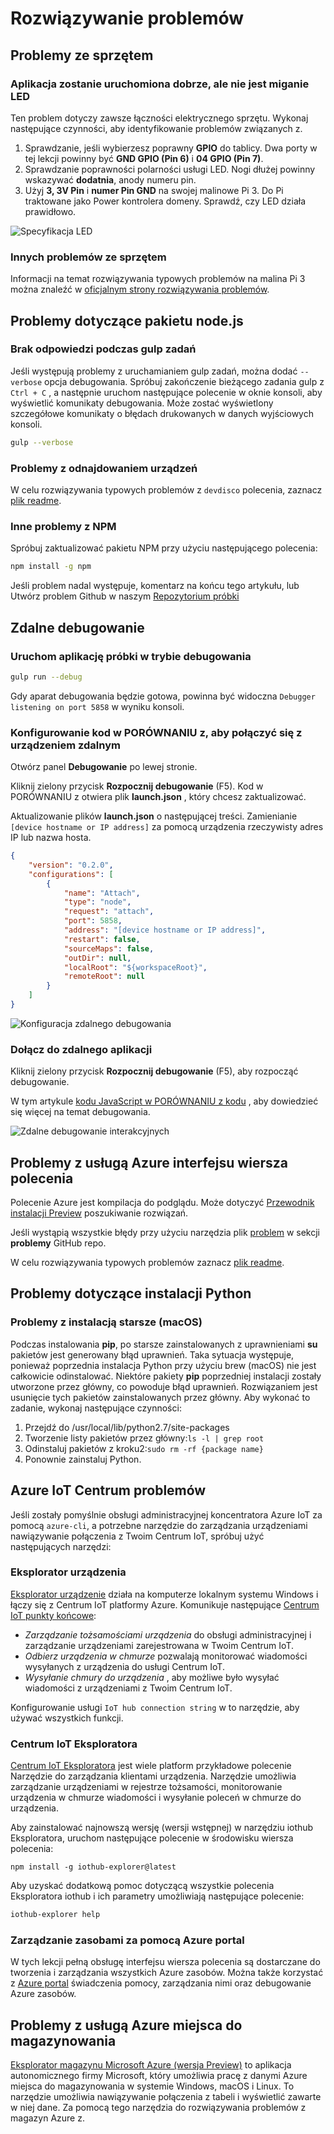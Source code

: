 <properties
 pageTitle="Rozwiązywanie problemów z | Microsoft Azure"
 description="Rozwiązywanie problemów z strony możliwości Node.js Pi malina"
 services="iot-hub"
 documentationCenter=""
 authors="shizn"
 manager="timlt"
 tags=""
 keywords=""/>

<tags
 ms.service="iot-hub"
 ms.devlang="multiple"
 ms.topic="article"
 ms.tgt_pltfrm="na"
 ms.workload="na"
 ms.date="10/21/2016"
 ms.author="xshi"/>

# <a name="troubleshooting"></a>Rozwiązywanie problemów

## <a name="hardware-issues"></a>Problemy ze sprzętem

### <a name="the-application-runs-well-but-the-led-is-not-blinking"></a>Aplikacja zostanie uruchomiona dobrze, ale nie jest miganie LED

Ten problem dotyczy zawsze łączności elektrycznego sprzętu. Wykonaj następujące czynności, aby identyfikowanie problemów związanych z.

1. Sprawdzanie, jeśli wybierzesz poprawny **GPIO** do tablicy. Dwa porty w tej lekcji powinny być **GND GPIO (Pin 6)** i **04 GPIO (Pin 7)**.
2. Sprawdzanie poprawności polarności usługi LED. Nogi dłużej powinny wskazywać **dodatnia**, anody numeru pin.
3. Użyj **3, 3V Pin** i **numer Pin GND** na swojej malinowe Pi 3. Do Pi traktowane jako Power kontrolera domeny. Sprawdź, czy LED działa prawidłowo.

![Specyfikacja LED](media/iot-hub-raspberry-pi-lessons/troubleshooting/led_spec.png)

### <a name="other-hardware-issues"></a>Innych problemów ze sprzętem

Informacji na temat rozwiązywania typowych problemów na malina Pi 3 można znaleźć w [oficjalnym strony rozwiązywania problemów](http://elinux.org/R-Pi_Troubleshooting).

## <a name="nodejs-package-issues"></a>Problemy dotyczące pakietu node.js

### <a name="no-response-during-gulp-tasks"></a>Brak odpowiedzi podczas gulp zadań

Jeśli występują problemy z uruchamianiem gulp zadań, można dodać `--verbose` opcja debugowania. Spróbuj zakończenie bieżącego zadania gulp z `Ctrl + C` , a następnie uruchom następujące polecenie w oknie konsoli, aby wyświetlić komunikaty debugowania. Może zostać wyświetlony szczegółowe komunikaty o błędach drukowanych w danych wyjściowych konsoli. 

```bash
gulp --verbose
```

### <a name="device-discovery-issues"></a>Problemy z odnajdowaniem urządzeń

W celu rozwiązywania typowych problemów z `devdisco` polecenia, zaznacz [plik readme](https://github.com/Azure/device-discovery-cli/blob/develop/readme.md).

### <a name="other-npm-issues"></a>Inne problemy z NPM

Spróbuj zaktualizować pakietu NPM przy użyciu następującego polecenia:

```bash
npm install -g npm
```

Jeśli problem nadal występuje, komentarz na końcu tego artykułu, lub Utwórz problem Github w naszym [Repozytorium próbki](https://github.com/Azure-Samples/iot-hub-node-raspberrypi-getting-started)

## <a name="remote-debugging"></a>Zdalne debugowanie

### <a name="run-the-sample-application-in-debug-mode"></a>Uruchom aplikację próbki w trybie debugowania

```bash
gulp run --debug
```

Gdy aparat debugowania będzie gotowa, powinna być widoczna ```Debugger listening on port 5858``` w wyniku konsoli.

### <a name="configure-vs-code-to-connect-to-the-remote-device"></a>Konfigurowanie kod w PORÓWNANIU z, aby połączyć się z urządzeniem zdalnym

Otwórz panel **Debugowanie** po lewej stronie.

Kliknij zielony przycisk **Rozpocznij debugowanie** (F5). Kod w PORÓWNANIU z otwiera plik **launch.json** , który chcesz zaktualizować.

Aktualizowanie plików **launch.json** o następującej treści. Zamienianie `[device hostname or IP address]` za pomocą urządzenia rzeczywisty adres IP lub nazwa hosta.   

```json
{
    "version": "0.2.0",
    "configurations": [
        {
            "name": "Attach",
            "type": "node",
            "request": "attach",
            "port": 5858,
            "address": "[device hostname or IP address]",
            "restart": false,
            "sourceMaps": false,
            "outDir": null,
            "localRoot": "${workspaceRoot}",
            "remoteRoot": null
        }
    ]
}
```

![Konfiguracja zdalnego debugowania](media/iot-hub-raspberry-pi-lessons/troubleshooting/remote_debugging_configuration.png)

### <a name="attach-to-the-remote-application"></a>Dołącz do zdalnego aplikacji

Kliknij zielony przycisk **Rozpocznij debugowanie** (F5), aby rozpocząć debugowanie. 

W tym artykule [kodu JavaScript w PORÓWNANIU z kodu](https://code.visualstudio.com/docs/languages/javascript#_debugging) , aby dowiedzieć się więcej na temat debugowania.

![Zdalne debugowanie interakcyjnych](media/iot-hub-raspberry-pi-lessons/troubleshooting/remote_debugging_interactive.png)

## <a name="azure-cli-issues"></a>Problemy z usługą Azure interfejsu wiersza polecenia

Polecenie Azure jest kompilacja do podglądu. Może dotyczyć [Przewodnik instalacji Preview](https://github.com/Azure/azure-cli/blob/master/doc/preview_install_guide.md) poszukiwanie rozwiązań.

Jeśli wystąpią wszystkie błędy przy użyciu narzędzia plik [problem](https://github.com/Azure/azure-cli/issues) w sekcji **problemy** GitHub repo.

W celu rozwiązywania typowych problemów zaznacz [plik readme](https://github.com/Azure/azure-cli/blob/master/README.rst).

## <a name="python-installation-issues"></a>Problemy dotyczące instalacji Python

### <a name="legacy-installation-issues-macos"></a>Problemy z instalacją starsze (macOS)

Podczas instalowania **pip**, po starsze zainstalowanych z uprawnieniami **su** pakietów jest generowany błąd uprawnień. Taka sytuacja występuje, ponieważ poprzednia instalacja Python przy użyciu brew (macOS) nie jest całkowicie odinstalować. Niektóre pakiety **pip** poprzedniej instalacji zostały utworzone przez główny, co powoduje błąd uprawnień. Rozwiązaniem jest usunięcie tych pakietów zainstalowanych przez główny. Aby wykonać to zadanie, wykonaj następujące czynności:

1. Przejdź do /usr/local/lib/python2.7/site-packages
2. Tworzenie listy pakietów przez główny:`ls -l | grep root`
3. Odinstaluj pakietów z kroku2:`sudo rm -rf {package name}`
4. Ponownie zainstaluj Python.

## <a name="azure-iot-hub-issues"></a>Azure IoT Centrum problemów

Jeśli zostały pomyślnie obsługi administracyjnej koncentratora Azure IoT za pomocą `azure-cli`, a potrzebne narzędzie do zarządzania urządzeniami nawiązywanie połączenia z Twoim Centrum IoT, spróbuj użyć następujących narzędzi:

### <a name="device-explorer"></a>Eksplorator urządzenia

[Eksplorator urządzenie](https://github.com/Azure/azure-iot-sdks/blob/master/tools/DeviceExplorer/doc/how_to_use_device_explorer.md) działa na komputerze lokalnym systemu Windows i łączy się z Centrum IoT platformy Azure. Komunikuje następujące [Centrum IoT punkty końcowe](iot-hub-devguide.md):

- *Zarządzanie tożsamościami urządzenia* do obsługi administracyjnej i zarządzanie urządzeniami zarejestrowana w Twoim Centrum IoT.
- *Odbierz urządzenia w chmurze* pozwalają monitorować wiadomości wysyłanych z urządzenia do usługi Centrum IoT.
- *Wysyłanie chmury do urządzenia* , aby możliwe było wysyłać wiadomości z urządzeniami z Twoim Centrum IoT.

Konfigurowanie usługi `IoT hub connection string` w to narzędzie, aby używać wszystkich funkcji.

### <a name="iot-hub-explorer"></a>Centrum IoT Eksploratora

[Centrum IoT Eksploratora](https://github.com/Azure/azure-iot-sdks/blob/master/tools/iothub-explorer/readme.md) jest wiele platform przykładowe polecenie Narzędzie do zarządzania klientami urządzenia. Narzędzie umożliwia zarządzanie urządzeniami w rejestrze tożsamości, monitorowanie urządzenia w chmurze wiadomości i wysyłanie poleceń w chmurze do urządzenia.

Aby zainstalować najnowszą wersję (wersji wstępnej) w narzędziu iothub Eksploratora, uruchom następujące polecenie w środowisku wiersza polecenia:

```
npm install -g iothub-explorer@latest
```

Aby uzyskać dodatkową pomoc dotyczącą wszystkie polecenia Eksploratora iothub i ich parametry umożliwiają następujące polecenie:

```bash
iothub-explorer help
```

### <a name="use-azure-portal-to-manage-your-resources"></a>Zarządzanie zasobami za pomocą Azure portal

W tych lekcji pełną obsługę interfejsu wiersza polecenia są dostarczane do tworzenia i zarządzania wszystkich Azure zasobów. Można także korzystać z [Azure portal](../azure-portal-overview.md) świadczenia pomocy, zarządzania nimi oraz debugowanie Azure zasobów.

## <a name="azure-storage-issues"></a>Problemy z usługą Azure miejsca do magazynowania

[Eksplorator magazynu Microsoft Azure (wersja Preview)](http://storageexplorer.com) to aplikacja autonomicznego firmy Microsoft, który umożliwia pracę z danymi Azure miejsca do magazynowania w systemie Windows, macOS i Linux. To narzędzie umożliwia nawiązywanie połączenia z tabeli i wyświetlić zawarte w niej dane. Za pomocą tego narzędzia do rozwiązywania problemów z magazyn Azure z.
